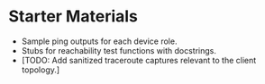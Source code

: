# Starter Materials

- Sample ping outputs for each device role.
- Stubs for reachability test functions with docstrings.
- [TODO: Add sanitized traceroute captures relevant to the client topology.]
